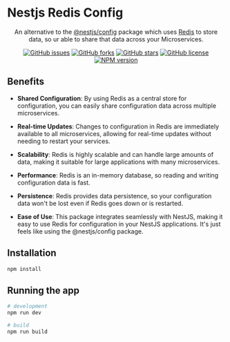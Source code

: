 # Nestjs Redis Config

<p align="center">
  An alternative to the <a href="https://github.com/nestjs/config">@nestjs/config</a> package which uses <a href="https://github.com/redis/redis">Redis</a> to store data, so ur able to share that data across your Microservices.
</p>

<p align="center">
<a href="https://github.com/uhmpasterig/nest-redis-config/issues"><img src="https://img.shields.io/github/issues/uhmpasterig/nest-redis-config" alt="GitHub issues"></a>
<a href="https://github.com/uhmpasterig/nest-redis-config/network"><img src="https://img.shields.io/github/forks/uhmpasterig/nest-redis-config" alt="GitHub forks"></a>
<a href="https://github.com/uhmpasterig/nest-redis-config/stargazers"><img src="https://img.shields.io/github/stars/uhmpasterig/nest-redis-config" alt="GitHub stars"></a>
<a href="https://github.com/uhmpasterig/nest-redis-config/blob/master/LICENSE"><img src="https://img.shields.io/github/license/uhmpasterig/nest-redis-config" alt="GitHub license"></a>
<a href="https://www.npmjs.com/package/nest-redis-config"><img src="https://img.shields.io/npm/v/nest-redis-config" alt="NPM version"></a>
</p>

## Benefits

- **Shared Configuration**: By using Redis as a central store for configuration, you can easily share configuration data across multiple microservices.

- **Real-time Updates**: Changes to configuration in Redis are immediately available to all microservices, allowing for real-time updates without needing to restart your services.

- **Scalability**: Redis is highly scalable and can handle large amounts of data, making it suitable for large applications with many microservices.

- **Performance**: Redis is an in-memory database, so reading and writing configuration data is fast.

- **Persistence**: Redis provides data persistence, so your configuration data won't be lost even if Redis goes down or is restarted.

- **Ease of Use**: This package integrates seamlessly with NestJS, making it easy to use Redis for configuration in your NestJS applications. It's just feels like using the @nestjs/config package.

## Installation

```bash
npm install
```

## Running the app

```bash
# development
npm run dev

# build
npm run build
```
